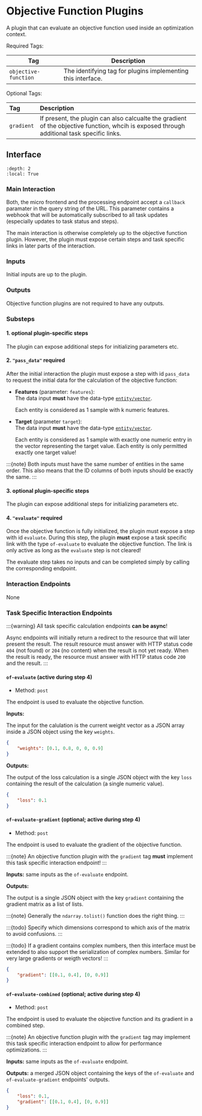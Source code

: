 # Objective Function Plugins

A plugin that can evaluate an objective function used inside an optimization context.


Required Tags:

| Tag                   | Description |
|-----------------------|-------------|
| `objective-function`  | The identifying tag for plugins implementing this interface.     |

Optional Tags:

| Tag               | Description |
|:------------------|:------------|
| `gradient`        | If present, the plugin can also calcualte the gradient of the objective function, whcih is exposed through additional task specific links.      |


## Interface

```{contents}
:depth: 2
:local: True
```


### Main Interaction

Both, the micro frontend and the processing endpoint accept a `callback` paramater in the query string of the URL.
This parameter contains a webhook that will be automatically subscribed to all task updates (especially updates to task status and steps).

The main interaction is otherwise completely up to the objective function plugin.
However, the plugin must expose certain steps and task specific links in later parts of the interaction.


### Inputs

Initial inputs are up to the plugin.

### Outputs

Objective function plugins are not required to have any outputs.


### Substeps

#### 1. optional plugin-specific steps

The plugin can expose additional steps for initializing parameters etc.

#### 2. `"pass_data"` **required**

After the initial interaction the plugin must expose a step with id `pass_data` to request the initial data for the calculation of the objective function:

 *  **Features** (parameter: `features`):\
    The data input **must** have the data-type [`entity/vector`](../data-formats/examples/entities.rst#entity-vector).

    Each entity is considered as 1 sample with k numeric features.
 *  **Target** (parameter `target`):\
    The data input **must** have the data-type [`entity/vector`](../data-formats/examples/entities.rst#entity-vector).

    Each entity is considered as 1 sample with exactly one numeric entry in the vector representing the target value.
    Each entity is only permitted exactly one target value!

:::{note}
Both inputs must have the same number of entities in the same order.
This also means that the ID columns of both inputs should be exactly the same.
:::

#### 3. optional plugin-specific steps

The plugin can expose additional steps for initializing parameters etc.

#### 4. `"evaluate"` **required**

Once the objective function is fully initialized, the plugin must expose a step with id `evaluate`.
During this step, the plugin **must** expose a task specific link with the type `of-evaluate` to evaluate the objective function.
The link is only active as long as the `evaluate` step is not cleared!

The evaluate step takes no inputs and can be completed simply by calling the corresponding endpoint.


### Interaction Endpoints

None


### Task Specific Interaction Endpoints

:::{warning}
All task specific calculation endpoints **can be async**!

Async endpoints will initially return a redirect to the resource that will later present the result.
The result resource must answer with HTTP status code `404` (not found) or `204` (no content) when the result is not yet ready.
When the result is ready, the resource must answer with HTTP status code `200` and the result.
:::


#### `of-evaluate` (active during step 4)

* Method: `post`

The endpoint is used to evaluate the objective function.

**Inputs:**

The input for the calulation is the current weight vector as a JSON array inside a JSON object using the key `weights`.

```json
{
    "weights": [0.1, 0.8, 0, 0, 0.9]
}
```

**Outputs:**

The output of the loss calculation is a single JSON object with the key `loss` containing the result of the calculation (a single numeric value).

```json
{
    "loss": 0.1
}
```

#### `of-evaluate-gradient` (optional; active during step 4)

* Method: `post`

The endpoint is used to evaluate the gradient of the objective function.

:::{note}
An objective function plugin with the `gradient` tag **must** implement this task specific interaction endpoint!
:::

**Inputs:** same inputs as the `of-evaluate` endpoint.

**Outputs:**

The output is a single JSON object with the key `gradient` containing the gradient matrix as a list of lists.

:::{note}
Generally the `ndarray.tolist()` function does the right thing.
:::

:::{todo}
Specify which dimensions correspond to which axis of the matrix to avoid confusions.
:::

:::{todo}
If a gradient contains complex numbers, then this interface must be extended to also support the serialization of complex numbers.
Similar for very large gradients or weigth vectors!
:::

```json
{
    "gradient": [[0.1, 0.4], [0, 0.9]]
}
```

#### `of-evaluate-combined` (optional; active during step 4)

* Method: `post`

The endpoint is used to evaluate the objective function and its gradient in a combined step.

:::{note}
An objective function plugin with the `gradient` tag may implement this task specific interaction endpoint to allow for performance optimizations.
:::

**Inputs:** same inputs as the `of-evaluate` endpoint.

**Outputs:** a merged JSON object containing the keys of the `of-evaluate` and `of-evaluate-gradient` endpoints' outputs.

```json
{
    "loss": 0.1,
    "gradient": [[0.1, 0.4], [0, 0.9]]
}
```
